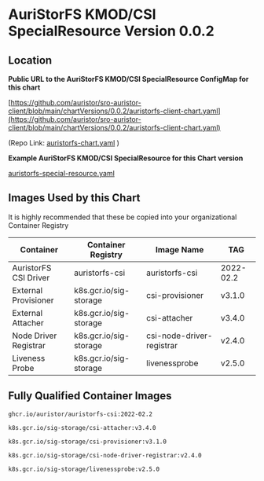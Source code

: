
# AuriStorFS KMOD/CSI SpecialResource Version 0.0.2

## Location

**Public URL to the AuriStorFS KMOD/CSI SpecialResource ConfigMap for this chart**

[https://github.com/auristor/sro-auristor-client/blob/main/chartVersions/0.0.2/auristorfs-client-chart.yaml](https://github.com/auristor/sro-auristor-client/blob/main/chartVersions/0.0.2/auristorfs-client-chart.yaml)

 (Repo Link: [auristorfs-chart.yaml](auristorfs-chart.yam) )

**Example AuriStorFS KMOD/CSI SpecialResource for this Chart version**

[auristorfs-special-resource.yaml](auristorfs-special-resource.yam)

## Images Used by this Chart

It is highly recommended that these be copied into your organizational Container Registry  

| Container| Container Registry | Image Name | TAG |
|-------|-----|---|--|
| AuristorFS CSI Driver | auristorfs-csi | auristorfs-csi | 2022-02.2 |
| External Provisioner | k8s.gcr.io/sig-storage |csi-provisioner | v3.1.0 |
| External Attacher | k8s.gcr.io/sig-storage |csi-attacher | v3.4.0 |
| Node Driver Registrar | k8s.gcr.io/sig-storage |csi-node-driver-registrar | v2.4.0 |
| Liveness Probe | k8s.gcr.io/sig-storage |livenessprobe | v2.5.0 |

## Fully Qualified Container Images  

	ghcr.io/auristor/auristorfs-csi:2022-02.2

	k8s.gcr.io/sig-storage/csi-attacher:v3.4.0

	k8s.gcr.io/sig-storage/csi-provisioner:v3.1.0

	k8s.gcr.io/sig-storage/csi-node-driver-registrar:v2.4.0

	k8s.gcr.io/sig-storage/livenessprobe:v2.5.0